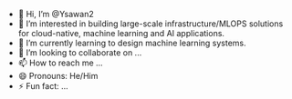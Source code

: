 - 👋 Hi, I’m @Ysawan2
- 👀 I’m interested in building large-scale infrastructure/MLOPS solutions for cloud-native, machine learning and AI applications.
- 🌱 I’m currently learning to design machine learning systems.
- 💞️ I’m looking to collaborate on ...
- 📫 How to reach me ...
- 😄 Pronouns: He/Him
- ⚡ Fun fact: ...

<!---
Ysawan2/Ysawan2 is a ✨ special ✨ repository because its `README.md` (this file) appears on your GitHub profile.
You can click the Preview link to take a look at your changes.
--->

